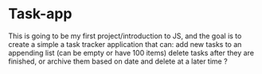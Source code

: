 # Task-app
This is going to be my first project/introduction to JS, 
and the goal is to create a simple a task tracker application that can:
  add new tasks to an appending list (can be empty or have 100 items) 
  delete tasks after they are finished, or archive them based on date and delete at a later time ? 
  
